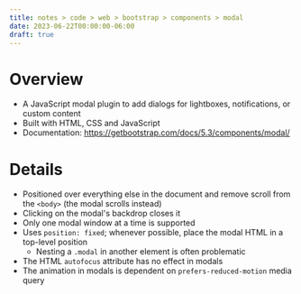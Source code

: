 ```yaml
---
title: notes > code > web > bootstrap > components > modal
date: 2023-06-22T00:00:00-06:00
draft: true
---
```


# Overview
- A JavaScript modal plugin to add dialogs for lightboxes, notifications, or custom content
- Built with HTML, CSS and JavaScript
- Documentation: https://getbootstrap.com/docs/5.3/components/modal/

# Details
- Positioned over everything else in the document and remove scroll from the `<body>` (the modal scrolls instead)
- Clicking on the modal's backdrop closes it
- Only one modal window at a time is supported
- Uses `position: fixed`; whenever possible, place the modal HTML in a  top-level position
  - Nesting a `.modal` in another element is often problematic
- The HTML `autofocus` attribute has no effect in modals
- The animation in modals is dependent on `prefers-reduced-motion` media query